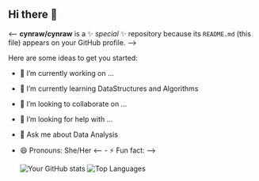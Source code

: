 ## Hi there 👋

<-- **cynraw/cynraw** is a ✨ _special_ ✨ repository because its `README.md` (this file) appears on your GitHub profile. -->

Here are some ideas to get you started:

- 🔭 I’m currently working on ...
- 🌱 I’m currently learning DataStructures and Algorithms
- 👯 I’m looking to collaborate on ...
- 🤔 I’m looking for help with ...
- 💬 Ask me about Data Analysis
- 😄 Pronouns: She/Her
  <-- - ⚡ Fun fact: -->


  ![Your GitHub stats](https://github-readme-stats.vercel.app/api?username=cynraw&show_icons=true&theme=radical)
  ![Top Languages](https://github-readme-stats.vercel.app/api/top-langs/?username=cynraw&layout=compact&theme=radical)

  

